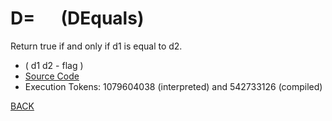 # D= &emsp; (DEquals)
Return true if and only if d1 is equal to d2.
* ( d1 d2 - flag )
* [Source Code](../words/double/DEquals.cs)
* Execution Tokens: 1079604038 (interpreted) and 542733126 (compiled)


[BACK](builtins.md#DEquals)
